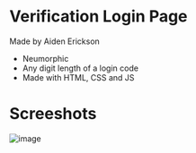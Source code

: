 # Verification Login Page
Made by Aiden Erickson<br>
- Neumorphic
- Any digit length of a login code
- Made with HTML, CSS and JS

# Screeshots
![image](https://DevilWasHere.github.io/src/IMG_0894.jpeg)
